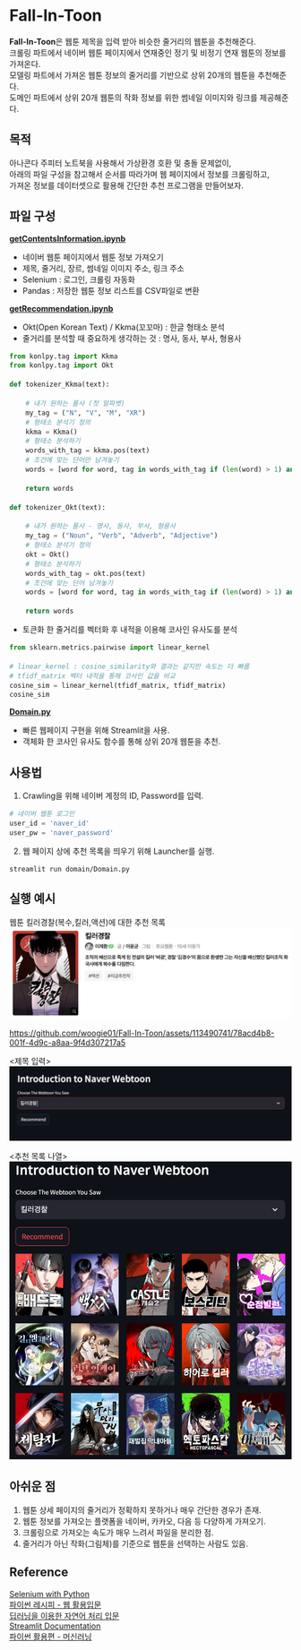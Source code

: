 # Fall-In-Toon
**Fall-In-Toon**은 웹툰 제목을 입력 받아 비슷한 줄거리의 웹툰을 추천해준다.  
크롤링 파트에서 네이버 웹툰 페이지에서 연재중인 정기 및 비정기 연재 웹툰의 정보를 가져온다.  
모델링 파트에서 가져온 웹툰 정보의 줄거리를 기반으로 상위 20개의 웹툰을 추천해준다.  
도메인 파트에서 상위 20개 웹툰의 작화 정보를 위한 썸네일 이미지와 링크를 제공해준다.

## 목적
아나콘다 주피터 노트북을 사용해서 가상환경 호환 및 충돌 문제없이,  
아래의 파일 구성을 참고해서 순서를 따라가며 웹 페이지에서 정보를 크롤링하고,  
가져온 정보를 데이터셋으로 활용해 간단한 추천 프로그램을 만들어보자.

## 파일 구성
**[getContentsInformation.ipynb](https://github.com/woogie01/Fall-In-Toon/blob/d330bc34a1e76ab360aff26bebd46abf0aeb5be3/crawling/getContentsInformation.ipynb)**
- 네이버 웹툰 페이지에서 웹툰 정보 가져오기
- 제목, 줄거리, 장르, 썸네일 이미지 주소, 링크 주소
- Selenium : 로그인, 크롤링 자동화
- Pandas : 저장한 웹툰 정보 리스트를 CSV파일로 변환

**[getRecommendation.ipynb](https://github.com/woogie01/Fall-In-Toon/blob/f76feb53e613c86f96ef17565d5354888b0fd862/modeling/getRecommendation.ipynb)** 
- Okt(Open Korean Text) / Kkma(꼬꼬마) : 한글 형태소 분석
- 줄거리를 분석할 때 중요하게 생각하는 것 : 명사, 동사, 부사, 형용사
```python
from konlpy.tag import Kkma
from konlpy.tag import Okt

def tokenizer_Kkma(text):
    
    # 내가 원하는 품사 (첫 알파벳)
    my_tag = ("N", "V", "M", "XR")
    # 형태소 분석기 정의
    kkma = Kkma()
    # 형태소 분석하기
    words_with_tag = kkma.pos(text)
    # 조건에 맞는 단어만 남겨놓기
    words = [word for word, tag in words_with_tag if (len(word) > 1) and (tag.startswith(my_tag))]
    
    return words

def tokenizer_Okt(text):
    
    # 내가 원하는 품사 - 명사, 동사, 부사, 형용사
    my_tag = ("Noun", "Verb", "Adverb", "Adjective")
    # 형태소 분석기 정의
    okt = Okt()
    # 형태소 분석하기
    words_with_tag = okt.pos(text)
    # 조건에 맞는 단어 남겨놓기
    words = [word for word, tag in words_with_tag if (len(word) > 1) and (tag.startswith(my_tag))]

    return words
```
- 토큰화 한 줄거리를 벡터화 후 내적을 이용해 코사인 유사도를 분석
```python
from sklearn.metrics.pairwise import linear_kernel

# linear_kernel : cosine_similarity와 결과는 같지만 속도는 더 빠름
# tfidf_matrix 벡터 내적을 통해 코사인 값을 비교
cosine_sim = linear_kernel(tfidf_matrix, tfidf_matrix)
cosine_sim
```

**[Domain.py](https://github.com/woogie01/Fall-In-Toon/blob/f9b5f1629c60ac7f67f62421933cc539c8318fff/domain/Domain.py)**  
- 빠른 웹페이지 구현을 위해 Streamlit을 사용.
- 객체화 한 코사인 유사도 함수를 통해 상위 20개 웹툰을 추천.
## 사용법
1. Crawling을 위해 네이버 계정의 ID, Password를 입력.
```python
# 네이버 웹툰 로그인
user_id = 'naver_id'
user_pw = 'naver_password'
```
2. 웹 페이지 상에 추천 목록을 띄우기 위해 Launcher를 실행.
```terminal
streamlit run domain/Domain.py
```

## 실행 예시
웹툰 킬러경찰(복수,킬러,액션)에 대한 추천 목록
<img src="example/killer-0.png">

https://github.com/woogie01/Fall-In-Toon/assets/113490741/78acd4b8-001f-4d9c-a8aa-9f4d307217a5

<제목 입력>
<img src="example/killer-1.png">  

<추천 목록 나열>  
<img src="example/killer-2.png">


## 아쉬운 점
1. 웹툰 상세 페이지의 줄거리가 정확하지 못하거나 매우 간단한 경우가 존재.
1. 웹툰 정보를 가져오는 플랫폼을 네이버, 카카오, 다음 등 다양하게 가져오기.
1. 크롤링으로 가져오는 속도가 매우 느려서 파일을 분리한 점.
1. 줄거리가 아닌 작화(그림체)를 기준으로 웹툰을 선택하는 사람도 있음.

## Reference
[Selenium with Python](https://selenium-python.readthedocs.io/)  
[파이썬 레시피 - 웹 활용입문](https://wikidocs.net/35949)  
[딥러닝을 이용한 자연어 처리 입문](https://wikidocs.net/24603)  
[Streamlit Documentation](https://docs.streamlit.io/library/api-reference/layout)  
[파이썬 활용편 - 머신러닝](https://nadocoding.tistory.com/92)


